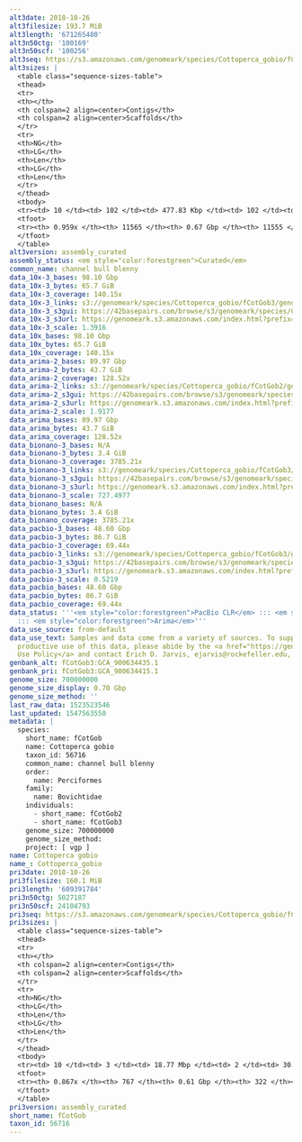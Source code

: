 ```yaml
---
alt3date: 2018-10-26
alt3filesize: 193.7 MiB
alt3length: '671265480'
alt3n50ctg: '100169'
alt3n50scf: '100256'
alt3seq: https://s3.amazonaws.com/genomeark/species/Cottoperca_gobio/fCotGob3/assembly_curated/fCotGob3.alt.cur.20181026.fasta.gz
alt3sizes: |
  <table class="sequence-sizes-table">
  <thead>
  <tr>
  <th></th>
  <th colspan=2 align=center>Contigs</th>
  <th colspan=2 align=center>Scaffolds</th>
  </tr>
  <tr>
  <th>NG</th>
  <th>LG</th>
  <th>Len</th>
  <th>LG</th>
  <th>Len</th>
  </tr>
  </thead>
  <tbody>
  <tr><td> 10 </td><td> 102 </td><td> 477.83 Kbp </td><td> 102 </td><td> 477.83 Kbp </td></tr><tr><td> 20 </td><td> 294 </td><td> 303.24 Kbp </td><td> 294 </td><td> 303.24 Kbp </td></tr><tr><td> 30 </td><td> 568 </td><td> 214.99 Kbp </td><td> 568 </td><td> 215.75 Kbp </td></tr><tr><td> 40 </td><td> 959 </td><td> 147.54 Kbp </td><td> 958 </td><td> 147.95 Kbp </td></tr><tr style="background-color:#cccccc;"><td> 50 </td><td> 1541 </td><td> 100.17 Kbp </td><td> 1539 </td><td> 100.26 Kbp </td></tr><tr><td> 60 </td><td> 2413 </td><td> 65.39 Kbp </td><td> 2411 </td><td> 65.39 Kbp </td></tr><tr><td> 70 </td><td> 3709 </td><td> 45.53 Kbp </td><td> 3706 </td><td> 45.53 Kbp </td></tr><tr><td> 80 </td><td> 5563 </td><td> 31.56 Kbp </td><td> 5560 </td><td> 31.56 Kbp </td></tr><tr><td> 90 </td><td> 8335 </td><td> 19.60 Kbp </td><td> 8332 </td><td> 19.60 Kbp </td></tr><tr><td> 100 </td><td> 0 </td><td>  </td><td> 0 </td><td>  </td></tr></tbody>
  <tfoot>
  <tr><th> 0.959x </th><th> 11565 </th><th> 0.67 Gbp </th><th> 11555 </th><th> 0.67 Gbp </th></tr>
  </tfoot>
  </table>
alt3version: assembly_curated
assembly_status: <em style="color:forestgreen">Curated</em>
common_name: channel bull blenny
data_10x-3_bases: 98.10 Gbp
data_10x-3_bytes: 65.7 GiB
data_10x-3_coverage: 140.15x
data_10x-3_links: s3://genomeark/species/Cottoperca_gobio/fCotGob3/genomic_data/10x/<br>
data_10x-3_s3gui: https://42basepairs.com/browse/s3/genomeark/species/Cottoperca_gobio/fCotGob3/genomic_data/10x/
data_10x-3_s3url: https://genomeark.s3.amazonaws.com/index.html?prefix=species/Cottoperca_gobio/fCotGob3/genomic_data/10x/
data_10x-3_scale: 1.3916
data_10x_bases: 98.10 Gbp
data_10x_bytes: 65.7 GiB
data_10x_coverage: 140.15x
data_arima-2_bases: 89.97 Gbp
data_arima-2_bytes: 43.7 GiB
data_arima-2_coverage: 128.52x
data_arima-2_links: s3://genomeark/species/Cottoperca_gobio/fCotGob2/genomic_data/arima/<br>
data_arima-2_s3gui: https://42basepairs.com/browse/s3/genomeark/species/Cottoperca_gobio/fCotGob2/genomic_data/arima/
data_arima-2_s3url: https://genomeark.s3.amazonaws.com/index.html?prefix=species/Cottoperca_gobio/fCotGob2/genomic_data/arima/
data_arima-2_scale: 1.9177
data_arima_bases: 89.97 Gbp
data_arima_bytes: 43.7 GiB
data_arima_coverage: 128.52x
data_bionano-3_bases: N/A
data_bionano-3_bytes: 3.4 GiB
data_bionano-3_coverage: 3785.21x
data_bionano-3_links: s3://genomeark/species/Cottoperca_gobio/fCotGob3/genomic_data/bionano/<br>
data_bionano-3_s3gui: https://42basepairs.com/browse/s3/genomeark/species/Cottoperca_gobio/fCotGob3/genomic_data/bionano/
data_bionano-3_s3url: https://genomeark.s3.amazonaws.com/index.html?prefix=species/Cottoperca_gobio/fCotGob3/genomic_data/bionano/
data_bionano-3_scale: 727.4977
data_bionano_bases: N/A
data_bionano_bytes: 3.4 GiB
data_bionano_coverage: 3785.21x
data_pacbio-3_bases: 48.60 Gbp
data_pacbio-3_bytes: 86.7 GiB
data_pacbio-3_coverage: 69.44x
data_pacbio-3_links: s3://genomeark/species/Cottoperca_gobio/fCotGob3/genomic_data/pacbio/<br>
data_pacbio-3_s3gui: https://42basepairs.com/browse/s3/genomeark/species/Cottoperca_gobio/fCotGob3/genomic_data/pacbio/
data_pacbio-3_s3url: https://genomeark.s3.amazonaws.com/index.html?prefix=species/Cottoperca_gobio/fCotGob3/genomic_data/pacbio/
data_pacbio-3_scale: 0.5219
data_pacbio_bases: 48.60 Gbp
data_pacbio_bytes: 86.7 GiB
data_pacbio_coverage: 69.44x
data_status: '''<em style="color:forestgreen">PacBio CLR</em> ::: <em style="color:forestgreen">10x</em>
  ::: <em style="color:forestgreen">Arima</em>'''
data_use_source: from-default
data_use_text: Samples and data come from a variety of sources. To support fair and
  productive use of this data, please abide by the <a href="https://genome10k.soe.ucsc.edu/data-use-policies/">Data
  Use Policy</a> and contact Erich D. Jarvis, ejarvis@rockefeller.edu, with any questions.
genbank_alt: fCotGob3:GCA_900634435.1
genbank_pri: fCotGob3:GCA_900634415.1
genome_size: 700000000
genome_size_display: 0.70 Gbp
genome_size_method: ''
last_raw_data: 1523523546
last_updated: 1547563550
metadata: |
  species:
    short_name: fCotGob
    name: Cottoperca gobio
    taxon_id: 56716
    common_name: channel bull blenny
    order:
      name: Perciformes
    family:
      name: Bovichtidae
    individuals:
      - short_name: fCotGob2
      - short_name: fCotGob3
    genome_size: 700000000
    genome_size_method:
    project: [ vgp ]
name: Cottoperca gobio
name_: Cottoperca_gobio
pri3date: 2018-10-26
pri3filesize: 160.1 MiB
pri3length: '609391784'
pri3n50ctg: 5027187
pri3n50scf: 24104793
pri3seq: https://s3.amazonaws.com/genomeark/species/Cottoperca_gobio/fCotGob3/assembly_curated/fCotGob3.pri.cur.20181026.fasta.gz
pri3sizes: |
  <table class="sequence-sizes-table">
  <thead>
  <tr>
  <th></th>
  <th colspan=2 align=center>Contigs</th>
  <th colspan=2 align=center>Scaffolds</th>
  </tr>
  <tr>
  <th>NG</th>
  <th>LG</th>
  <th>Len</th>
  <th>LG</th>
  <th>Len</th>
  </tr>
  </thead>
  <tbody>
  <tr><td> 10 </td><td> 3 </td><td> 18.77 Mbp </td><td> 2 </td><td> 30.03 Mbp </td></tr><tr><td> 20 </td><td> 8 </td><td> 12.18 Mbp </td><td> 4 </td><td> 27.74 Mbp </td></tr><tr><td> 30 </td><td> 14 </td><td> 8.97 Mbp </td><td> 7 </td><td> 27.06 Mbp </td></tr><tr><td> 40 </td><td> 24 </td><td> 6.45 Mbp </td><td> 9 </td><td> 25.70 Mbp </td></tr><tr style="background-color:#cccccc;"><td> 50 </td><td> 36 </td><td style="background-color:#88ff88;"> 5.03 Mbp </td><td> 12 </td><td style="background-color:#88ff88;"> 24.10 Mbp </td></tr><tr><td> 60 </td><td> 55 </td><td> 2.77 Mbp </td><td> 15 </td><td> 22.90 Mbp </td></tr><tr><td> 70 </td><td> 90 </td><td> 1.38 Mbp </td><td> 18 </td><td> 22.19 Mbp </td></tr><tr><td> 80 </td><td> 188 </td><td> 357.58 Kbp </td><td> 22 </td><td> 14.93 Mbp </td></tr><tr><td> 90 </td><td> 0 </td><td>  </td><td> 0 </td><td>  </td></tr><tr><td> 100 </td><td> 0 </td><td>  </td><td> 0 </td><td>  </td></tr></tbody>
  <tfoot>
  <tr><th> 0.867x </th><th> 767 </th><th> 0.61 Gbp </th><th> 322 </th><th> 0.61 Gbp </th></tr>
  </tfoot>
  </table>
pri3version: assembly_curated
short_name: fCotGob
taxon_id: 56716
---
```

